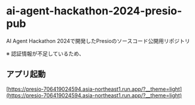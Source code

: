 # ai-agent-hackathon-2024-presio-pub

AI Agent Hackathon 2024で開発したPresioのソースコード公開用リポジトリ

※ 認証情報が不足しているため、

## アプリ起動

[https://presio-706419024594.asia-northeast1.run.app/?__theme=light](https://presio-706419024594.asia-northeast1.run.app/?__theme=light)

